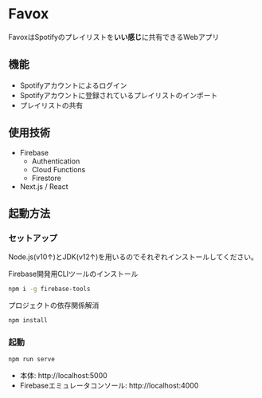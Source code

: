 # Favox

FavoxはSpotifyのプレイリストを**いい感じ**に共有できるWebアプリ

## 機能

- Spotifyアカウントによるログイン
- Spotifyアカウントに登録されているプレイリストのインポート
- プレイリストの共有

## 使用技術

- Firebase
  - Authentication
  - Cloud Functions
  - Firestore
- Next.js / React

## 起動方法

### セットアップ

Node.js(v10↑)とJDK(v12↑)を用いるのでそれぞれインストールしてください。

Firebase開発用CLIツールのインストール

```sh
npm i -g firebase-tools
```

プロジェクトの依存関係解消

```sh
npm install
```

### 起動

```sh
npm run serve
```

- 本体: http://localhost:5000
- Firebaseエミュレータコンソール: http://localhost:4000
